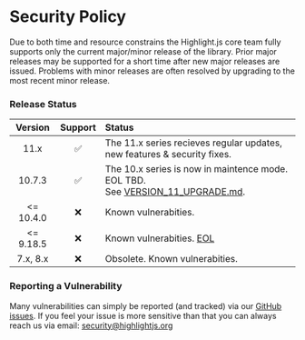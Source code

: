 # Security Policy

Due to both time and resource constrains the Highlight.js core team fully supports only the current major/minor release of the library.  Prior major releases may be supported for a short time after new major releases are issued.  Problems with minor releases are often resolved by upgrading to the most recent minor release.

### Release Status

| Version    | Support | Status  |
| :-----:    | :-: | :------ |
| 11.x       | :white_check_mark: |  The 11.x series recieves regular updates, new features & security fixes. |
| 10.7.3     | :white_check_mark: |  The 10.x series is now in maintence mode.  EOL TBD.<br>See [VERSION_11_UPGRADE.md](https://github.com/highlightjs/highlight.js/blob/master/VERSION_11_UPGRADE.md).|
| <= 10.4.0  | :x: | Known vulnerabities. |
| <= 9.18.5  | :x: | Known vulnerabities. [EOL](https://github.com/highlightjs/highlight.js/issues/2877) |
| 7.x, 8.x   | :x: | Obsolete. Known vulnerabities. |


### Reporting a Vulnerability

Many vulnerabilities can simply be reported (and tracked) via our [GitHub issues](https://github.com/highlightjs/highlight.js/issues).   If you feel your issue is more sensitive than that you can always reach us via email: [security@highlightjs.org](mailto:security@highlightjs.org)


